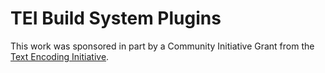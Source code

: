 TEI Build System Plugins
========================

This work was sponsored in part by a Community Initiative Grant from the [Text Encoding Initiative](http://www.tei-c.org/index.xml).

